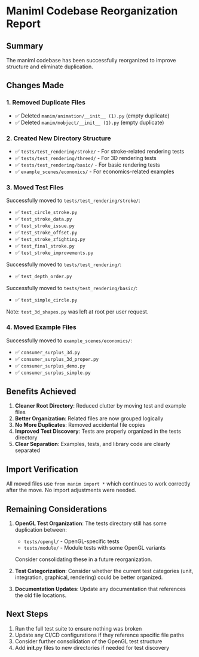 # Maniml Codebase Reorganization Report

## Summary

The maniml codebase has been successfully reorganized to improve structure and eliminate duplication.

## Changes Made

### 1. Removed Duplicate Files
- ✅ Deleted `manim/animation/__init__ (1).py` (empty duplicate)
- ✅ Deleted `manim/mobject/__init__ (1).py` (empty duplicate)

### 2. Created New Directory Structure
- ✅ `tests/test_rendering/stroke/` - For stroke-related rendering tests
- ✅ `tests/test_rendering/threed/` - For 3D rendering tests  
- ✅ `tests/test_rendering/basic/` - For basic rendering tests
- ✅ `example_scenes/economics/` - For economics-related examples

### 3. Moved Test Files
Successfully moved to `tests/test_rendering/stroke/`:
- ✅ `test_circle_stroke.py`
- ✅ `test_stroke_data.py`
- ✅ `test_stroke_issue.py`
- ✅ `test_stroke_offset.py`
- ✅ `test_stroke_zfighting.py`
- ✅ `test_final_stroke.py`
- ✅ `test_stroke_improvements.py`

Successfully moved to `tests/test_rendering/`:
- ✅ `test_depth_order.py`

Successfully moved to `tests/test_rendering/basic/`:
- ✅ `test_simple_circle.py`

Note: `test_3d_shapes.py` was left at root per user request.

### 4. Moved Example Files
Successfully moved to `example_scenes/economics/`:
- ✅ `consumer_surplus_3d.py`
- ✅ `consumer_surplus_3d_proper.py`
- ✅ `consumer_surplus_demo.py`
- ✅ `consumer_surplus_simple.py`

## Benefits Achieved

1. **Cleaner Root Directory**: Reduced clutter by moving test and example files
2. **Better Organization**: Related files are now grouped logically
3. **No More Duplicates**: Removed accidental file copies
4. **Improved Test Discovery**: Tests are properly organized in the tests directory
5. **Clear Separation**: Examples, tests, and library code are clearly separated

## Import Verification

All moved files use `from manim import *` which continues to work correctly after the move. No import adjustments were needed.

## Remaining Considerations

1. **OpenGL Test Organization**: The tests directory still has some duplication between:
   - `tests/opengl/` - OpenGL-specific tests
   - `tests/module/` - Module tests with some OpenGL variants
   
   Consider consolidating these in a future reorganization.

2. **Test Categorization**: Consider whether the current test categories (unit, integration, graphical, rendering) could be better organized.

3. **Documentation Updates**: Update any documentation that references the old file locations.

## Next Steps

1. Run the full test suite to ensure nothing was broken
2. Update any CI/CD configurations if they reference specific file paths
3. Consider further consolidation of the OpenGL test structure
4. Add __init__.py files to new directories if needed for test discovery